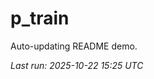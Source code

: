 # p_train

Auto-updating README demo.

<!--START_SECTION:status-->
_Last run: 2025-10-22 15:25 UTC_
<!--END_SECTION:status-->





































































































































































































































































































































































































































































































































































































































































































































































































































































































































































































































































































































































































































































































































































































